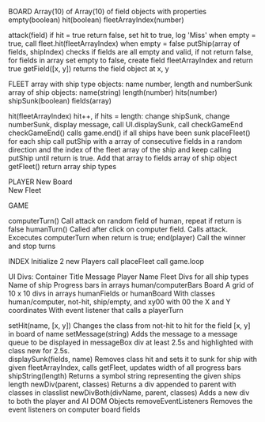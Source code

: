 BOARD
Array(10) of Array(10) of field objects with properties empty(boolean) hit(boolean) fleetArrayIndex(number)

attack(field)                           if hit = true return false, set hit to true, log 'Miss' when empty = true, call fleet.hit(fleetArrayIndex) when empty = false
putShip(array of fields, shipIndex)     checks if fields are all empty and valid, if not return false, for fields in array set empty to false, create field 
                                        fleetArrayIndex and return true
getField([x, y])                        returns the field object at x, y


FLEET
array with ship type objects: name number, length and numberSunk
array of ship objects: name(string) length(number) hits(number) shipSunk(boolean) fields(array)

hit(fleetArrayIndex)        hit++, if hits = length: change shipSunk, change numberSunk, display message, call UI.displaySunk, call checkGameEnd
checkGameEnd()              calls game.end() if all ships have been sunk
placeFleet()                for each ship call putShip with a array of consecutive fields in a random direction and the index of the fleet array of the ship and
                            keep calling putShip until return is true. Add that array to fields array of ship object 
getFleet()                  return array ship types             

PLAYER
New Board                   
New Fleet

GAME
                    
computerTurn()              Call attack on random field of human, repeat if return is false
humanTurn()                 Called after click on computer field. Calls attack. Excecutes computerTurn when return is true;
end(player)                 Call the winner and stop turns

INDEX
Initialize 2 new Players call placeFleet call game.loop

UI
Divs:
Container
  Title 
  Message 
  Player 
    Name
    Fleet
      Divs for all ship types
        Name of ship
        Progress bars in arrays human/computerBars 
    Board
      A grid of 10 x 10 divs in arrays humanFields or humanBoard
      With classes human/computer, not-hit, ship/empty, and xy00 with 00 the X and Y coordinates
      With event listener that calls a playerTurn  

setHit(name, [x, y])          Changes the class from not-hit to hit for the field [x, y] in board of name
setMessage(string)            Adds the message to a message queue to be displayed in messageBox div at least 2.5s and highlighted with class new for 2.5s.  
displaySunk(fields, name)     Removes class hit and sets it to sunk for ship with given fleetArrayIndex, calls getFleet, updates width of all progress bars
shipString(length)            Returns a symbol string representing the given ships length
newDiv(parent, classes)       Returns a div appended to parent with classes in classlist
newDivBoth(divName, parent, classes)  Adds a new div to both the player and AI DOM Objects
removeEventListeners          Removes the event listeners on computer board fields

 